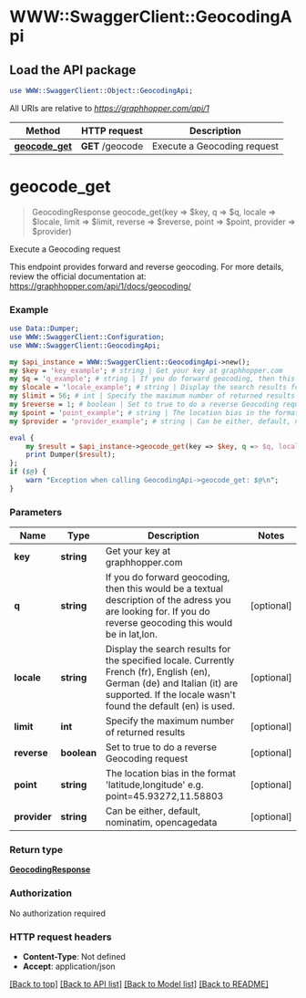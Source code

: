 # WWW::SwaggerClient::GeocodingApi

## Load the API package
```perl
use WWW::SwaggerClient::Object::GeocodingApi;
```

All URIs are relative to *https://graphhopper.com/api/1*

Method | HTTP request | Description
------------- | ------------- | -------------
[**geocode_get**](GeocodingApi.md#geocode_get) | **GET** /geocode | Execute a Geocoding request


# **geocode_get**
> GeocodingResponse geocode_get(key => $key, q => $q, locale => $locale, limit => $limit, reverse => $reverse, point => $point, provider => $provider)

Execute a Geocoding request

This endpoint provides forward and reverse geocoding. For more details, review the official documentation at: https://graphhopper.com/api/1/docs/geocoding/ 

### Example 
```perl
use Data::Dumper;
use WWW::SwaggerClient::Configuration;
use WWW::SwaggerClient::GeocodingApi;

my $api_instance = WWW::SwaggerClient::GeocodingApi->new();
my $key = 'key_example'; # string | Get your key at graphhopper.com
my $q = 'q_example'; # string | If you do forward geocoding, then this would be a textual description of the adress you are looking for. If you do reverse geocoding this would be in lat,lon.
my $locale = 'locale_example'; # string | Display the search results for the specified locale. Currently French (fr), English (en), German (de) and Italian (it) are supported. If the locale wasn't found the default (en) is used.
my $limit = 56; # int | Specify the maximum number of returned results
my $reverse = 1; # boolean | Set to true to do a reverse Geocoding request
my $point = 'point_example'; # string | The location bias in the format 'latitude,longitude' e.g. point=45.93272,11.58803
my $provider = 'provider_example'; # string | Can be either, default, nominatim, opencagedata

eval { 
    my $result = $api_instance->geocode_get(key => $key, q => $q, locale => $locale, limit => $limit, reverse => $reverse, point => $point, provider => $provider);
    print Dumper($result);
};
if ($@) {
    warn "Exception when calling GeocodingApi->geocode_get: $@\n";
}
```

### Parameters

Name | Type | Description  | Notes
------------- | ------------- | ------------- | -------------
 **key** | **string**| Get your key at graphhopper.com | 
 **q** | **string**| If you do forward geocoding, then this would be a textual description of the adress you are looking for. If you do reverse geocoding this would be in lat,lon. | [optional] 
 **locale** | **string**| Display the search results for the specified locale. Currently French (fr), English (en), German (de) and Italian (it) are supported. If the locale wasn&#39;t found the default (en) is used. | [optional] 
 **limit** | **int**| Specify the maximum number of returned results | [optional] 
 **reverse** | **boolean**| Set to true to do a reverse Geocoding request | [optional] 
 **point** | **string**| The location bias in the format &#39;latitude,longitude&#39; e.g. point&#x3D;45.93272,11.58803 | [optional] 
 **provider** | **string**| Can be either, default, nominatim, opencagedata | [optional] 

### Return type

[**GeocodingResponse**](GeocodingResponse.md)

### Authorization

No authorization required

### HTTP request headers

 - **Content-Type**: Not defined
 - **Accept**: application/json

[[Back to top]](#) [[Back to API list]](../README.md#documentation-for-api-endpoints) [[Back to Model list]](../README.md#documentation-for-models) [[Back to README]](../README.md)

